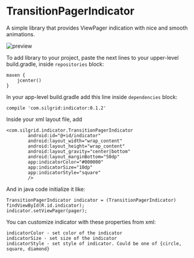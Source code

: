 # TransitionPagerIndicator

A simple library that provides ViewPager indication with nice and smooth animations.

![preview](http://i.imgur.com/DUPsdgq.gif)

To add library to your project, paste the next lines to your upper-level build.gradle, inside ```repositories``` block:<br/>
```
maven {
	jcenter()
}
```
	
In your app-level build.gradle add this line inside ```dependencies``` block:<br/>
```
compile 'com.silgrid:indicator:0.1.2'
```
	
	
Inside your xml layout file, add<br/>
```
<com.silgrid.indicator.TransitionPagerIndicator
		android:id="@+id/indicator"
		android:layout_width="wrap_content"
		android:layout_height="wrap_content"
		android:layout_gravity="center|bottom"
		android:layout_marginBottom="50dp"
		app:indicatorColor="#000000"
		app:indicatorSize="10dp"
		app:indicatorStyle="square"
		/>
```

And in java code initialize it like:<br/>

```
TransitionPagerIndicator indicator = (TransitionPagerIndicator) findViewById(R.id.indicator);
indicator.setViewPager(pager);
```

You can customize indicator with these properties from xml:

```
indicatorColor - set color of the indicator
indicatorSize - set size of the indicator
indicatorStyle - set style of indicator. Could be one of {circle, square, diamond}
```
